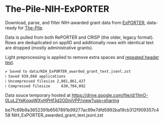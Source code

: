 # The-Pile-NIH-ExPORTER

Download, parse, and filter NIH-awarded grant data from [ExPORTER](https://exporter.nih.gov/), data-ready for [The-Pile](https://github.com/EleutherAI/The-Pile).

Data is pulled from both RePORTER and CRISP (the older, legacy format). Rows are deduplicated on applID and additionally rows with identical text are dropped (mostly administrative grants).

Light preprocessing is applied to remove extra spaces and [repeated header text](P3_analyze_headers.py). 

    ✔ Saved to data/NIH_ExPORTER_awarded_grant_text.jsonl.zst
    ℹ Saved 939,668 applications
    ℹ Uncompressed filesize 2,081,861,427
    ℹ Compressed filesize     630,784,092

Data souce temporary hosted at https://drive.google.com/file/d/11mO-0LuL2YeKoqqWXyHPHf3d2ODnjVPP/view?usp=sharing

be7fc69b9a3652391b6567891b99277ac99e7dfd5892ba19cb312f909357c458  NIH_ExPORTER_awarded_grant_text.jsonl.zst